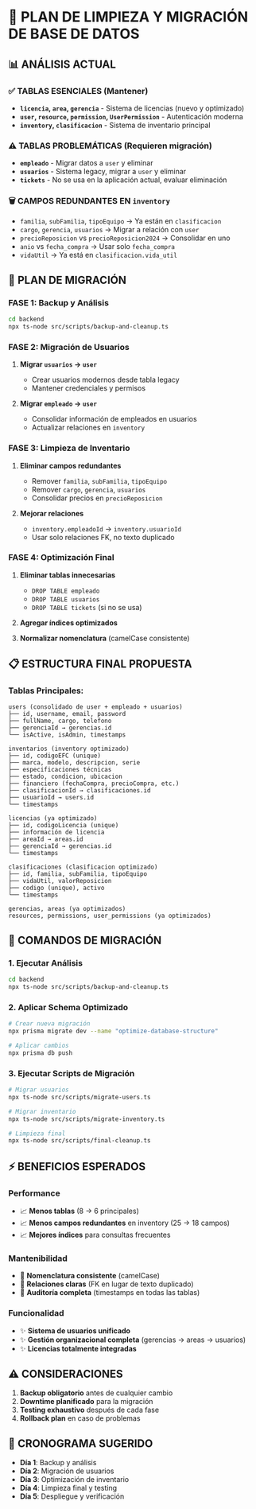 # 🧹 PLAN DE LIMPIEZA Y MIGRACIÓN DE BASE DE DATOS

## 📊 ANÁLISIS ACTUAL

### ✅ TABLAS ESENCIALES (Mantener)
- **`licencia`, `area`, `gerencia`** - Sistema de licencias (nuevo y optimizado)
- **`user`, `resource`, `permission`, `UserPermission`** - Autenticación moderna
- **`inventory`, `clasificacion`** - Sistema de inventario principal

### ⚠️ TABLAS PROBLEMÁTICAS (Requieren migración)
- **`empleado`** - Migrar datos a `user` y eliminar
- **`usuarios`** - Sistema legacy, migrar a `user` y eliminar
- **`tickets`** - No se usa en la aplicación actual, evaluar eliminación

### 🗑️ CAMPOS REDUNDANTES EN `inventory`
- `familia`, `subFamilia`, `tipoEquipo` → Ya están en `clasificacion`
- `cargo`, `gerencia`, `usuarios` → Migrar a relación con `user`
- `precioReposicion` vs `precioReposicion2024` → Consolidar en uno
- `anio` vs `fecha_compra` → Usar solo `fecha_compra`
- `vidaUtil` → Ya está en `clasificacion.vida_util`

## 🚀 PLAN DE MIGRACIÓN

### FASE 1: Backup y Análisis
```bash
cd backend
npx ts-node src/scripts/backup-and-cleanup.ts
```

### FASE 2: Migración de Usuarios
1. **Migrar `usuarios` → `user`**
   - Crear usuarios modernos desde tabla legacy
   - Mantener credenciales y permisos
   
2. **Migrar `empleado` → `user`**
   - Consolidar información de empleados en usuarios
   - Actualizar relaciones en `inventory`

### FASE 3: Limpieza de Inventario
1. **Eliminar campos redundantes**
   - Remover `familia`, `subFamilia`, `tipoEquipo`
   - Remover `cargo`, `gerencia`, `usuarios`
   - Consolidar precios en `precioReposicion`
   
2. **Mejorar relaciones**
   - `inventory.empleadoId` → `inventory.usuarioId`
   - Usar solo relaciones FK, no texto duplicado

### FASE 4: Optimización Final
1. **Eliminar tablas innecesarias**
   - `DROP TABLE empleado`
   - `DROP TABLE usuarios`
   - `DROP TABLE tickets` (si no se usa)

2. **Agregar índices optimizados**
3. **Normalizar nomenclatura** (camelCase consistente)

## 📋 ESTRUCTURA FINAL PROPUESTA

### Tablas Principales:
```
users (consolidado de user + empleado + usuarios)
├── id, username, email, password
├── fullName, cargo, telefono
├── gerenciaId → gerencias.id
└── isActive, isAdmin, timestamps

inventarios (inventory optimizado)
├── id, codigoEFC (unique)
├── marca, modelo, descripcion, serie
├── especificaciones técnicas
├── estado, condicion, ubicacion
├── financiero (fechaCompra, precioCompra, etc.)
├── clasificacionId → clasificaciones.id
├── usuarioId → users.id
└── timestamps

licencias (ya optimizado)
├── id, codigoLicencia (unique)
├── información de licencia
├── areaId → areas.id
├── gerenciaId → gerencias.id
└── timestamps

clasificaciones (clasificacion optimizado)
├── id, familia, subFamilia, tipoEquipo
├── vidaUtil, valorReposicion
├── codigo (unique), activo
└── timestamps

gerencias, areas (ya optimizados)
resources, permissions, user_permissions (ya optimizados)
```

## 🔧 COMANDOS DE MIGRACIÓN

### 1. Ejecutar Análisis
```bash
cd backend
npx ts-node src/scripts/backup-and-cleanup.ts
```

### 2. Aplicar Schema Optimizado
```bash
# Crear nueva migración
npx prisma migrate dev --name "optimize-database-structure"

# Aplicar cambios
npx prisma db push
```

### 3. Ejecutar Scripts de Migración
```bash
# Migrar usuarios
npx ts-node src/scripts/migrate-users.ts

# Migrar inventario
npx ts-node src/scripts/migrate-inventory.ts

# Limpieza final
npx ts-node src/scripts/final-cleanup.ts
```

## ⚡ BENEFICIOS ESPERADOS

### Performance
- 📈 **Menos tablas** (8 → 6 principales)
- 📈 **Menos campos redundantes** en inventory (25 → 18 campos)
- 📈 **Mejores índices** para consultas frecuentes

### Mantenibilidad
- 🔧 **Nomenclatura consistente** (camelCase)
- 🔧 **Relaciones claras** (FK en lugar de texto duplicado)
- 🔧 **Auditoría completa** (timestamps en todas las tablas)

### Funcionalidad
- ✨ **Sistema de usuarios unificado**
- ✨ **Gestión organizacional completa** (gerencias → areas → usuarios)
- ✨ **Licencias totalmente integradas**

## ⚠️ CONSIDERACIONES

1. **Backup obligatorio** antes de cualquier cambio
2. **Downtime planificado** para la migración
3. **Testing exhaustivo** después de cada fase
4. **Rollback plan** en caso de problemas

## 📅 CRONOGRAMA SUGERIDO

- **Día 1**: Backup y análisis
- **Día 2**: Migración de usuarios
- **Día 3**: Optimización de inventario
- **Día 4**: Limpieza final y testing
- **Día 5**: Despliegue y verificación 